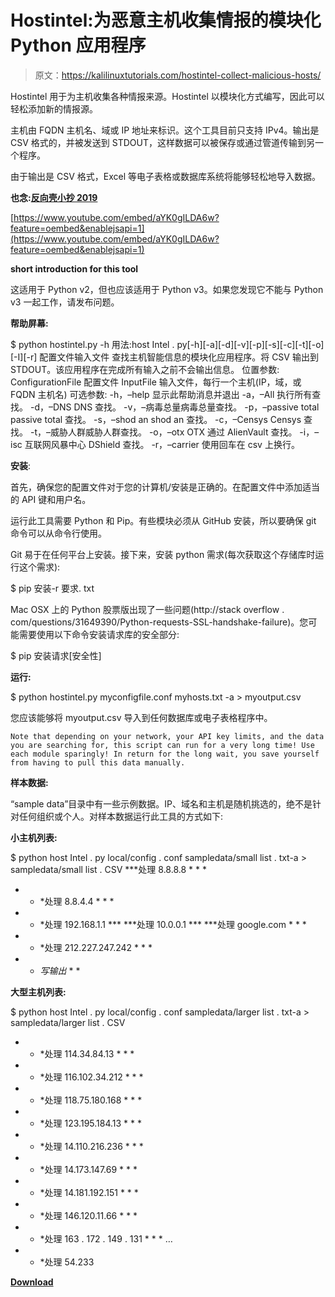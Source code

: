 # Hostintel:为恶意主机收集情报的模块化 Python 应用程序

> 原文：<https://kalilinuxtutorials.com/hostintel-collect-malicious-hosts/>

Hostintel 用于为主机收集各种情报来源。Hostintel 以模块化方式编写，因此可以轻松添加新的情报源。

主机由 FQDN 主机名、域或 IP 地址来标识。这个工具目前只支持 IPv4。输出是 CSV 格式的，并被发送到 STDOUT，这样数据可以被保存或通过管道传输到另一个程序。

由于输出是 CSV 格式，Excel 等电子表格或数据库系统将能够轻松地导入数据。

**也念:[反向壳小抄 2019](https://kalilinuxtutorials.com/reverse-shell-cheat-sheet/)**

[https://www.youtube.com/embed/aYK0gILDA6w?feature=oembed&enablejsapi=1](https://www.youtube.com/embed/aYK0gILDA6w?feature=oembed&enablejsapi=1)

**short introduction for this tool**

这适用于 Python v2，但也应该适用于 Python v3。如果您发现它不能与 Python v3 一起工作，请发布问题。

**帮助屏幕:**

$ python hostintel.py -h
用法:host Intel . py[-h][-a][-d][-v][-p][-s][-c][-t][-o][-I][-r]
配置文件输入文件
查找主机智能信息的模块化应用程序。将 CSV 输出到 STDOUT。该应用程序在完成所有输入之前不会输出信息。
位置参数:
ConfigurationFile 配置文件
InputFile 输入文件，每行一个主机(IP，域，或 FQDN
主机名)
可选参数:
-h，–help 显示此帮助消息并退出
-a，–All 执行所有查找。
-d，–DNS DNS 查找。
-v，–病毒总量病毒总量查找。
-p，–passive total passive total 查找。
-s，–shod an shod an 查找。
-c，–Censys Censys 查找。
-t，–威胁人群威胁人群查找。
-o，–otx OTX 通过 AlienVault 查找。
-i，–isc 互联网风暴中心 DShield 查找。
-r，–carrier 使用回车在 csv 上换行。

**安装**:

首先，确保您的配置文件对于您的计算机/安装是正确的。在配置文件中添加适当的 API 键和用户名。

运行此工具需要 Python 和 Pip。有些模块必须从 GitHub 安装，所以要确保 git 命令可以从命令行使用。

Git 易于在任何平台上安装。接下来，安装 python 需求(每次获取这个存储库时运行这个需求):

$ pip 安装-r 要求. txt

Mac OSX 上的 Python 股票版出现了一些问题(http://stack overflow . com/questions/31649390/Python-requests-SSL-handshake-failure)。您可能需要使用以下命令安装请求库的安全部分:

$ pip 安装请求[安全性]

**运行:**

$ python hostintel.py myconfigfile.conf myhosts.txt -a > myoutput.csv

您应该能够将 myoutput.csv 导入到任何数据库或电子表格程序中。

```
Note that depending on your network, your API key limits, and the data you are searching for, this script can run for a very long time! Use each module sparingly! In return for the long wait, you save yourself from having to pull this data manually.
```

**样本数据:**

“sample data”目录中有一些示例数据。IP、域名和主机是随机挑选的，绝不是针对任何组织或个人。对样本数据运行此工具的方式如下:

**小主机列表:**

$ python host Intel . py local/config . conf sampledata/small list . txt-a > sampledata/small list . CSV
***处理 8.8.8.8 * * *
* * *处理 8.8.4.4 * * *
* * *处理 192.168.1.1 ***
***处理 10.0.0.1 ***
***处理 google.com * * *
* * *处理 212.227.247.242 * * *
* * *写输出* * *

**大型主机列表:**

$ python host Intel . py local/config . conf sampledata/larger list . txt-a > sampledata/larger list . CSV
* * *处理 114.34.84.13 * * *
* * *处理 116.102.34.212 * * *
* * *处理 118.75.180.168 * * *
* * *处理 123.195.184.13 * * *
* * *处理 14.110.216.236 * * *
* * *处理 14.173.147.69 * * *
* * *处理 14.181.192.151 * * *
* * *处理 146.120.11.66 * * *
* * *处理 163 . 172 . 149 . 131 * * *
…
* * *处理 54.233

[**Download**](https://github.com/keithjjones/hostintel)